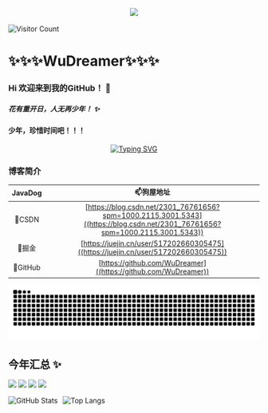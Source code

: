 <p align="center">
<img src="https://capsule-render.vercel.app/api?type=waving&color=timeGradient&height=260&&section=header&text=HI%20THERE&fontSize=90&fontAlign=50&fontAlignY=28&desc=I%20am%20WuDreamer%F0%9F%98%81&descAlign=50&descSize=30&descAlignY=56&animation=twinkling" />
</p>



![Visitor Count](https://profile-counter.glitch.me/WuDreamer/count.svg)
# ✨✨✨WuDreamer✨✨✨
### Hi 欢迎来到我的GitHub！ 👋
##### 花有重开日，人无再少年！ ✨
#### 少年，珍惜时间吧！！！

<div align="center">
  <a href="https://blog.sunguoqi.com/">
    <img src="https://readme-typing-svg.demolab.com?font=Fira+Code&pause=1000&color=024EF7&width=435&lines=昨日之深渊,今日之浅谈;想的是你,放不下的还是你！&center=true&size=27" alt="Typing SVG" />
  </a>
</div>


### 博客简介

| JavaDog| 📫狗屋地址 |
| :----:| :----: | 
| 🤔CSDN  | [https://blog.csdn.net/2301_76761656?spm=1000.2115.3001.5343]((https://blog.csdn.net/2301_76761656?spm=1000.2115.3001.5343)) | 
| 🌱掘金 | [https://juejin.cn/user/517202660305475]((https://juejin.cn/user/517202660305475))| 
| 🔭GitHub |[https://github.com/WuDreamer]((https://github.com/WuDreamer))| 

![](https://raw.githubusercontent.com/WuDreamer/WuDreamer/refs/heads/output/github-contribution-grid-snake-dark.svg)

<!--
**WuDreamer/WuDreamer** is a ✨ _special_ ✨ repository because its `README.md` (this file) appears on your GitHub profile.

Here are some ideas to get you started:

- 🔭 I’m currently working on ...
- 🌱 I’m currently learning ...
- 👯 I’m looking to collaborate on ...
- 🤔 I’m looking for help with ...
- 💬 Ask me about ...
- 📫 How to reach me: ...
- 😄 Pronouns: ...
- ⚡ Fun fact: ...
-->
## 今年汇总 ✨
<img align="" height="137px" src="https://github-readme-stats.vercel.app/api?username=WuDreamer&hide_title=true&hide_border=true&show_icons=true&include_all_commits=true&line_height=21&bg_color=0,EC6C6C,FFD479,FFFC79,73FA79&theme=graywhite&locale=cn" />   <img align="" height="137px" src="https://github-readme-stats.vercel.app/api/top-langs/?username=WuDreamer&hide_title=true&hide_border=true&layout=compact&bg_color=0,73FA79,73FDFF,D783FF&theme=&locale=cn" />
<picture>
  <source
    srcset="https://github-readme-stats.vercel.app/api?username=WuDreamer&show_icons=true&hide_border=true&bg_color=0,EC6C6C,FFD479,FFFC79,73FA79&line_height=21&theme=graywhite"
    media="(prefers-color-scheme: graywhite)"
  />
  <img src="https://github-readme-stats.vercel.app/api?username=WuDreamer&show_icons=true&hide_border=true&bg_color=0,EC6C6C,FFD479,FFFC79,73FA79&line_height=21&line_height=21" />
</picture>
<picture>
  <source
    srcset="https://github-readme-stats.vercel.app/api/top-langs/?username=WuDreamer&layout=compact&hide_border=true&bg_color=0,73FA79,73FDFF,D783FF&line_height=21&langs_count=7&theme=graywhite"
    media="(prefers-color-scheme: graywhite)"
  />
  <img src="https://github-readme-stats.vercel.app/api/top-langs/?username=WuDreamer&layout=compact&hide_border=true&line_height=21&bg_color=0,73FA79,73FDFF,D783FF&langs_count=7" />
</picture>

<style>
  .github-stats {
    display: flex;
    align-items: center;
    gap: 10px; /* 调整卡片之间的间距 */
  }
</style>

<div class="github-stats">
  <img src="https://github-readme-stats.vercel.app/api?username=WuDreamer&show_icons=true&hide_border=true&bg_color=0,EC6C6C,FFD479,FFFC79,73FA79&line_height=21&theme=graywhite" alt="GitHub Stats" />
  <img src="https://github-readme-stats.vercel.app/api/top-langs/?username=WuDreamer&layout=compact&hide_border=true&bg_color=0,73FA79,73FDFF,D783FF&langs_count=7&theme=graywhite" alt="Top Langs" />
</div>






